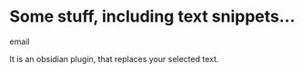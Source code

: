 
# Some stuff, including text snippets...
email

It is an obsidian plugin, that replaces your selected text.